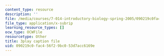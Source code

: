 ```yaml
---
content_type: resource
description: ''
file: /media/courses/7-014-introductory-biology-spring-2005/090219c0fac456f29bc053d7acc6169e_3zJI3dYB7gc.vtt
file_type: application/x-subrip
learning_resource_types: []
ocw_type: OCWFile
resourcetype: Other
title: 3play caption file
uid: 090219c0-fac4-56f2-9bc0-53d7acc6169e
---
```


